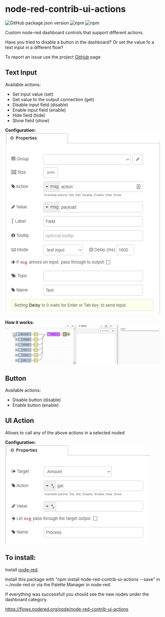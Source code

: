 # node-red-contrib-ui-actions

![GitHub package.json version](https://img.shields.io/github/package-json/v/tiagordc/node-red-contrib-ui-actions?label=package)
![npm](https://img.shields.io/npm/v/node-red-contrib-ui-actions)
![npm](https://img.shields.io/npm/dm/node-red-contrib-ui-actions)

Custom node-red dashboard controls that support different actions.

Have you tried to disable a button in the dashboard? Or set the value fo a text input in a different flow?

To report an issue use the project [GitHub](https://github.com/tiagordc/node-red-contrib-ui-actions/issues) page

## Text Input

Available actions:

* Set input value (set)
* Get value to the output connection (get)
* Disable input field (disable)
* Enable input field (enable)
* Hide field (hide)
* Show field (show)

**Configuration:**\
![configuration](https://raw.githubusercontent.com/tiagordc/node-red-contrib-ui-actions/master/text-input.png)

**How it works:**\
![text input](https://raw.githubusercontent.com/tiagordc/node-red-contrib-ui-actions/master/text-input.gif)

## Button

Available actions:

* Disable button (disable)
* Enable button (enable)

## UI Action

Allows to call any of the above actions in a selected noded

**Configuration:**\
![configuration](https://raw.githubusercontent.com/tiagordc/node-red-contrib-ui-actions/master/ui-action.png)

## To install: 

Install [node-red](https://nodered.org/).

Install this package with "npm install node-red-contrib-ui-actions --save" in ~./node-red or via the Palette Manager in node-red.

If everything was successfull you should see the new nodes under the dashboard category.

https://flows.nodered.org/node/node-red-contrib-ui-actions
